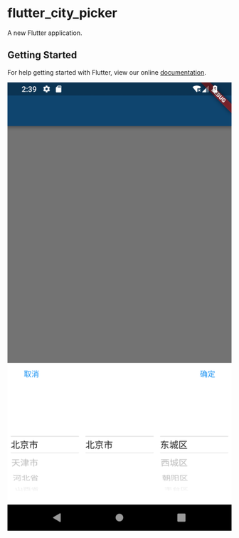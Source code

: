 # flutter_city_picker

A new Flutter application.

## Getting Started

For help getting started with Flutter, view our online
[documentation](https://flutter.io/).

![](Screenshot_1542595177.png)